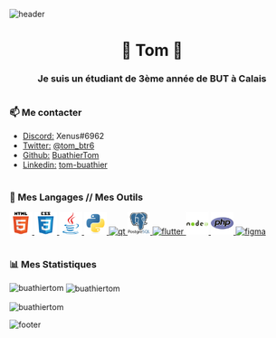 ![header](https://capsule-render.vercel.app/api?type=waving&color=gradient&customColorList=0,2,2,5,30)

<h1 align="center">👋 Tom 👋</h1>
<h3 align="center">Je suis un étudiant de 3ème année de BUT à Calais</h3>

#

<h3 align="left">📫 Me contacter</h3>

- <u>Discord:</u> Xenus#6962 
- <u>Twitter:</u> [@tom_btr6](https://twitter.com/tom_btr6)
- <u>Github:</u> [BuathierTom](https://github.com/BuathierTom)
- <u>Linkedin:</u> [tom-buathier](https://www.linkedin.com/in/tom-buathier/)

#

<h3 align="left">📨 Mes Langages // Mes Outils</h3>
<p align="left"> 
  <a href="https://www.w3.org/html/" target="_blank" rel="noreferrer"> <img src="https://raw.githubusercontent.com/devicons/devicon/master/icons/html5/html5-original-wordmark.svg" alt="html5" width="40" height="40"/> </a> 
  <a href="https://www.w3schools.com/css/" target="_blank" rel="noreferrer"> <img src="https://raw.githubusercontent.com/devicons/devicon/master/icons/css3/css3-original-wordmark.svg" alt="css3" width="40" height="40"/> </a> 
  <a href="https://www.java.com" target="_blank" rel="noreferrer"> <img src="https://raw.githubusercontent.com/devicons/devicon/master/icons/java/java-original.svg" alt="java" width="40" height="40"/> </a> 
  <a href="https://www.python.org" target="_blank" rel="noreferrer"> <img src="https://raw.githubusercontent.com/devicons/devicon/master/icons/python/python-original.svg" alt="python" width="40" height="40"/> </a> 
  <a href="https://www.qt.io/" target="_blank" rel="noreferrer"> <img src="https://upload.wikimedia.org/wikipedia/commons/0/0b/Qt_logo_2016.svg" alt="qt" width="40" height="40"/> </a>
  <a href="https://www.postgresql.org" target="_blank" rel="noreferrer"> <img src="https://raw.githubusercontent.com/devicons/devicon/master/icons/postgresql/postgresql-original-wordmark.svg" alt="postgresql" width="40" height="40"/> </a> 
  <a href="https://flutter.dev" target="_blank" rel="noreferrer"> <img src="https://www.vectorlogo.zone/logos/flutterio/flutterio-icon.svg" alt="flutter" width="40" height="40"/> </a> 
  <a href="https://nodejs.org" target="_blank" rel="noreferrer"> <img src="https://raw.githubusercontent.com/devicons/devicon/master/icons/nodejs/nodejs-original-wordmark.svg" alt="nodejs" width="40" height="40"/> </a> 
  <a href="https://www.php.net" target="_blank" rel="noreferrer"> <img src="https://raw.githubusercontent.com/devicons/devicon/master/icons/php/php-original.svg" alt="php" width="40" height="40"/> </a> 
  <a href="https://www.figma.com/" target="_blank" rel="noreferrer"> <img src="https://www.vectorlogo.zone/logos/figma/figma-icon.svg" alt="figma" width="40" height="40"/> </a> 
</p>

#

<h3 align="left">📊 Mes Statistiques</h3>

<p><img align="left" src="https://github-readme-stats.vercel.app/api/top-langs?username=buathiertom&show_icons=true&locale=en&layout=compact" alt="buathiertom" /></p>

<p>&nbsp;<img align="center" src="https://github-readme-stats.vercel.app/api?username=buathiertom&show_icons=true&locale=en" alt="buathiertom" /></p>

<p><img align="center" src="https://github-readme-streak-stats.herokuapp.com/?user=buathiertom&" alt="buathiertom" /></p>

![footer](https://capsule-render.vercel.app/api?type=waving&section=footer&color=gradient&customColorList=0,2,2,5,30)
